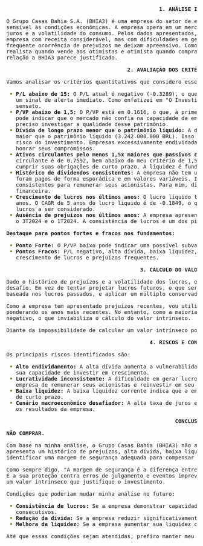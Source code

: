 <pre style="white-space:pre;overflow-x:auto;line-height:normal;font-family:Menlo,'DejaVu Sans Mono',consolas,'Courier New',monospace">                                                <span style="font-weight: bold">1. ANÁLISE INICIAL</span>                                                 

O Grupo Casas Bahia S.A. (BHIA3) é uma empresa do setor de eletrodomésticos, um setor que pode ser cíclico e       
sensível às condições econômicas. A empresa opera em um mercado competitivo e enfrenta desafios como a alta taxa de
juros e a volatilidade do consumo. Pelos dados apresentados, minhas primeiras impressões são de cautela. Vejo uma  
empresa com receita considerável, mas com dificuldades em gerar lucro de forma consistente. A alta dívida e a      
frequente ocorrência de prejuízos me deixam apreensivo. Como sempre digo, "O investidor inteligente deve ser       
realista quando vende aos otimistas e otimista quando compra dos pessimistas", e no momento, o pessimismo em       
relação a BHIA3 parece justificado.                                                                                

                                      <span style="font-weight: bold">2. AVALIAÇÃO DOS CRITÉRIOS FUNDAMENTAIS</span>                                      

Vamos analisar os critérios quantitativos que considero essenciais para um investimento seguro:                    

<span style="color: #808000; text-decoration-color: #808000; font-weight: bold"> • </span><span style="font-weight: bold">P/L abaixo de 15:</span> O P/L atual é negativo (-0.3289), o que significa que a empresa não está gerando lucro. Este é
<span style="color: #808000; text-decoration-color: #808000; font-weight: bold">   </span>um sinal de alerta imediato. Como enfatizei em "O Investidor Inteligente", o lucro é a base de todo investimento
<span style="color: #808000; text-decoration-color: #808000; font-weight: bold">   </span>sensato.                                                                                                        
<span style="color: #808000; text-decoration-color: #808000; font-weight: bold"> • </span><span style="font-weight: bold">P/VP abaixo de 1,5:</span> O P/VP está em 0.1616, o que, à primeira vista, parece atraente. No entanto, um P/VP baixo  
<span style="color: #808000; text-decoration-color: #808000; font-weight: bold">   </span>pode indicar que o mercado não confia na capacidade da empresa de gerar valor sobre seu patrimônio líquido. É   
<span style="color: #808000; text-decoration-color: #808000; font-weight: bold">   </span>preciso investigar a qualidade desse patrimônio.                                                                
<span style="color: #808000; text-decoration-color: #808000; font-weight: bold"> • </span><span style="font-weight: bold">Dívida de longo prazo menor que o patrimônio líquido:</span> A dívida bruta (8.817.000.000 BRL) é significativamente   
<span style="color: #808000; text-decoration-color: #808000; font-weight: bold">   </span>maior que o patrimônio líquido (3.242.000.000 BRL). Isso indica um alto grau de alavancagem, o que aumenta o    
<span style="color: #808000; text-decoration-color: #808000; font-weight: bold">   </span>risco do investimento. Empresas excessivamente endividadas são vulneráveis a crises e podem ter dificuldades em 
<span style="color: #808000; text-decoration-color: #808000; font-weight: bold">   </span>honrar seus compromissos.                                                                                       
<span style="color: #808000; text-decoration-color: #808000; font-weight: bold"> • </span><span style="font-weight: bold">Ativos circulantes pelo menos 1,5x maiores que passivos circulantes:</span> O índice de ativo circulante sobre passivo 
<span style="color: #808000; text-decoration-color: #808000; font-weight: bold">   </span>circulante é de 0.7592, bem abaixo do meu critério de 1,5. Isso sugere que a empresa pode ter dificuldades em   
<span style="color: #808000; text-decoration-color: #808000; font-weight: bold">   </span>cumprir suas obrigações de curto prazo. A liquidez é fundamental para a saúde financeira de qualquer empresa.   
<span style="color: #808000; text-decoration-color: #808000; font-weight: bold"> • </span><span style="font-weight: bold">Histórico de dividendos consistentes:</span> A empresa não tem um histórico de dividendos consistentes. Os dividendos  
<span style="color: #808000; text-decoration-color: #808000; font-weight: bold">   </span>foram pagos de forma esporádica e em valores variáveis. Isso reflete a dificuldade da empresa em gerar lucros   
<span style="color: #808000; text-decoration-color: #808000; font-weight: bold">   </span>consistentes para remunerar seus acionistas. Para mim, dividendos regulares são um sinal de estabilidade e saúde
<span style="color: #808000; text-decoration-color: #808000; font-weight: bold">   </span>financeira.                                                                                                     
<span style="color: #808000; text-decoration-color: #808000; font-weight: bold"> • </span><span style="font-weight: bold">Crescimento de lucros nos últimos anos:</span> O lucro líquido tem sido volátil e frequentemente negativo nos últimos  
<span style="color: #808000; text-decoration-color: #808000; font-weight: bold">   </span>anos. O CAGR de 5 anos do lucro líquido é de -0.1849, o que indica uma tendência de queda. Não há crescimento de
<span style="color: #808000; text-decoration-color: #808000; font-weight: bold">   </span>lucros a ser considerado.                                                                                       
<span style="color: #808000; text-decoration-color: #808000; font-weight: bold"> • </span><span style="font-weight: bold">Ausência de prejuízos nos últimos anos:</span> A empresa apresentou prejuízos em vários trimestres recentes, incluindo 
<span style="color: #808000; text-decoration-color: #808000; font-weight: bold">   </span>o 3T2024 e o 1T2024. A consistência de lucros é um dos pilares da minha filosofia de investimento.              

<span style="font-weight: bold">Destaque para pontos fortes e fracos nos fundamentos:</span>                                                              

<span style="color: #808000; text-decoration-color: #808000; font-weight: bold"> • </span><span style="font-weight: bold">Ponto Forte:</span> O P/VP baixo pode indicar uma possível subvalorização, mas requer análise mais aprofundada.        
<span style="color: #808000; text-decoration-color: #808000; font-weight: bold"> • </span><span style="font-weight: bold">Pontos Fracos:</span> P/L negativo, alta dívida, baixa liquidez, histórico de dividendos inconsistente, ausência de    
<span style="color: #808000; text-decoration-color: #808000; font-weight: bold">   </span>crescimento de lucros e prejuízos frequentes.                                                                   

                                          <span style="font-weight: bold">3. CÁLCULO DO VALOR INTRÍNSECO</span>                                           

Dado o histórico de prejuízos e a volatilidade dos lucros, o cálculo do valor intrínseco de Casas Bahia é um       
desafio. Em vez de tentar projetar lucros futuros, o que seria arriscado, vou adotar uma abordagem conservadora,   
baseada nos lucros passados, e aplicar um múltiplo conservador.                                                    

Como a empresa tem apresentado prejuízos recentes, vou utilizar uma média dos lucros dos últimos 10 anos,          
ponderando os anos mais recentes. No entanto, como a maioria dos anos apresenta prejuízo, o resultado será         
negativo, o que inviabiliza o cálculo do valor intrínseco.                                                         

Diante da impossibilidade de calcular um valor intrínseco positivo, não posso determinar uma margem de segurança.  

                                             <span style="font-weight: bold">4. RISCOS E CONSIDERAÇÕES</span>                                             

Os principais riscos identificados são:                                                                            

<span style="color: #808000; text-decoration-color: #808000; font-weight: bold"> • </span><span style="font-weight: bold">Alto endividamento:</span> A alta dívida aumenta a vulnerabilidade da empresa a crises econômicas e pode comprometer   
<span style="color: #808000; text-decoration-color: #808000; font-weight: bold">   </span>sua capacidade de investir em crescimento.                                                                      
<span style="color: #808000; text-decoration-color: #808000; font-weight: bold"> • </span><span style="font-weight: bold">Lucratividade inconsistente:</span> A dificuldade em gerar lucros de forma consistente é um grande risco, pois impede a
<span style="color: #808000; text-decoration-color: #808000; font-weight: bold">   </span>empresa de remunerar seus acionistas e reinvestir em seu negócio.                                               
<span style="color: #808000; text-decoration-color: #808000; font-weight: bold"> • </span><span style="font-weight: bold">Baixa liquidez:</span> A baixa liquidez corrente indica que a empresa pode ter dificuldades em cumprir suas obrigações 
<span style="color: #808000; text-decoration-color: #808000; font-weight: bold">   </span>de curto prazo.                                                                                                 
<span style="color: #808000; text-decoration-color: #808000; font-weight: bold"> • </span><span style="font-weight: bold">Cenário macroeconômico desafiador:</span> A alta taxa de juros e a volatilidade do consumo podem impactar negativamente
<span style="color: #808000; text-decoration-color: #808000; font-weight: bold">   </span>os resultados da empresa.                                                                                       

                                                     <span style="font-weight: bold">CONCLUSÃO</span>                                                     

<span style="font-weight: bold">NÃO COMPRAR.</span>                                                                                                       

Com base na minha análise, o Grupo Casas Bahia (BHIA3) não atende aos meus critérios de investimento. A empresa    
apresenta um histórico de prejuízos, alta dívida, baixa liquidez e ausência de dividendos consistentes. Não consigo
identificar uma margem de segurança adequada para compensar os riscos envolvidos.                                  

Como sempre digo, "A margem de segurança é a diferença entre o valor intrínseco de um ativo e seu preço de mercado.
É a sua proteção contra erros de julgamento e eventos imprevistos". No caso de Casas Bahia, não consigo determinar 
um valor intrínseco que justifique o investimento.                                                                 

Condições que poderiam mudar minha análise no futuro:                                                              

<span style="color: #808000; text-decoration-color: #808000; font-weight: bold"> • </span><span style="font-weight: bold">Consistência de lucros:</span> Se a empresa demonstrar capacidade de gerar lucros consistentes por vários trimestres   
<span style="color: #808000; text-decoration-color: #808000; font-weight: bold">   </span>consecutivos.                                                                                                   
<span style="color: #808000; text-decoration-color: #808000; font-weight: bold"> • </span><span style="font-weight: bold">Redução da dívida:</span> Se a empresa reduzir significativamente seu endividamento.                                   
<span style="color: #808000; text-decoration-color: #808000; font-weight: bold"> • </span><span style="font-weight: bold">Melhora da liquidez:</span> Se a empresa aumentar sua liquidez corrente para níveis seguros.                           

Até que essas condições sejam atendidas, prefiro manter meu capital em investimentos mais seguros e previsíveis.   
</pre>